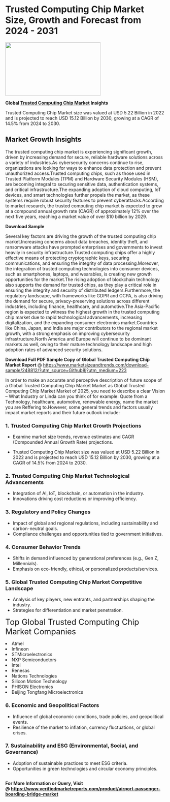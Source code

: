 <H1>Trusted Computing Chip Market Size, Growth and Forecast from 2024 - 2031</H1><img class="aligncenter size-medium wp-image-584254" src="https://thirdeyenews.in/wp-content/uploads/2024/09/Global-Market-Research-300x168.jpeg" alt="" width="300" height="168" /><p><strong>Global&nbsp;<a href="https://www.marketsizeandtrends.com/download-sample/248812/?utm_source=Github8j?utm_medium=223">Trusted Computing Chip Market</a> Insights</strong></p><p>Trusted Computing Chip Market size was valued at USD 5.22 Billion in 2022 and is projected to reach USD 15.12 Billion by 2030, growing at a CAGR of 14.5% from 2024 to 2030.</p><p><h2>Market Growth Insights</h2> <p>The trusted computing chip market is experiencing significant growth, driven by increasing demand for secure, reliable hardware solutions across a variety of industries.As cybersecurity concerns continue to rise, organizations are looking for ways to enhance data protection and prevent unauthorized access.Trusted computing chips, such as those used in Trusted Platform Modules (TPM) and Hardware Security Modules (HSM), are becoming integral to securing sensitive data, authentication systems, and critical infrastructure.The expanding adoption of cloud computing, IoT devices, and smart technologies further propels the market, as these systems require robust security features to prevent cyberattacks.According to market research, the trusted computing chip market is expected to grow at a compound annual growth rate (CAGR) of approximately 12% over the next five years, reaching a market value of over $10 billion by 2029.</p> <p><strong>Download Sample</strong></p> <p>Several key factors are driving the growth of the trusted computing chip market.Increasing concerns about data breaches, identity theft, and ransomware attacks have prompted enterprises and governments to invest heavily in security infrastructure.Trusted computing chips offer a highly effective means of protecting cryptographic keys, securing communications, and ensuring the integrity of data processing.Moreover, the integration of trusted computing technologies into consumer devices, such as smartphones, laptops, and wearables, is creating new growth opportunities for the market.The rising adoption of blockchain technology also supports the demand for trusted chips, as they play a critical role in ensuring the integrity and security of distributed ledgers.Furthermore, the regulatory landscape, with frameworks like GDPR and CCPA, is also driving the demand for secure, privacy-preserving solutions across different industries, including finance, healthcare, and automotive.The Asia-Pacific region is expected to witness the highest growth in the trusted computing chip market due to rapid technological advancements, increasing digitalization, and the expanding consumer electronics market.Countries like China, Japan, and India are major contributors to the regional market growth, with a strong emphasis on improving cybersecurity infrastructure.North America and Europe will continue to be dominant markets as well, owing to their mature technology landscape and high adoption rates of advanced security solutions.<p><span class=""><strong>Download Full PDF Sample Copy of Global Trusted Computing Chip Market Report</strong> @ <a href="https://www.marketsizeandtrends.com/download-sample/248812/?utm_source=Github8j?utm_medium=223" target="_blank">https://www.marketsizeandtrends.com/download-sample/248812/?utm_source=Github8j?utm_medium=223</a></span></p><p>In order to make an accurate and perceptive description of future scope of a Global&nbsp;Trusted Computing Chip Market Market as Global&nbsp;Trusted Computing Chip Market Market of 2025, you need to describe a clear Vision &ndash; What Industry or Linda can you think of for example: Quote from a Technology, healthcare, automotive, renewable energy, name the market you are Reffering to.However, some general trends and factors usually impact market reports and their future outlook include:</p><h3>1.&nbsp;<strong>Trusted Computing Chip Market Growth Projections</strong></h3><ul><li>Examine market size trends, revenue estimates and CAGR (Compounded Annual Growth Rate) projections.</li><li><p>Trusted Computing Chip Market size was valued at USD 5.22 Billion in 2022 and is projected to reach USD 15.12 Billion by 2030, growing at a CAGR of 14.5% from 2024 to 2030.</p></li></ul><h3>2.&nbsp;<strong>Trusted Computing Chip Market Technological Advancements</strong></h3><ul><li>Integration of AI, IoT, blockchain, or automation in the industry.</li><li>Innovations driving cost reductions or improving efficiency.</li></ul><h3>3.&nbsp;<strong>Regulatory and Policy Changes</strong></h3><ul><li>Impact of global and regional regulations, including sustainability and carbon-neutral goals.</li><li>Compliance challenges and opportunities tied to government initiatives.</li></ul><h3>4.&nbsp;<strong>Consumer Behavior Trends</strong></h3><ul><li>Shifts in demand influenced by generational preferences (e.g., Gen Z, Millennials).</li><li>Emphasis on eco-friendly, ethical, or personalized products/services.</li></ul><h3>5.&nbsp;<strong>Global Trusted Computing Chip Market Competitive Landscape</strong></h3><ul><li>Analysis of key players, new entrants, and partnerships shaping the industry.</li><li>Strategies for differentiation and market penetration.</li></ul><p data-pm-slice="1 1 []"><span style="color: inherit; font-family: inherit; font-size: 25px;">Top Global Trusted Computing Chip Market Companies</span></p><div class="" data-test-id=""><p><li>Atmel</li><li> Infineon</li><li> STMicroelectronics</li><li> NXP Semiconductors</li><li> Intel</li><li> Renesas</li><li> Nations Technologies</li><li> Silicon Motion Technology</li><li> PHISON Electronics</li><li> Beijing Tongfang Microelectronics</li></p></div><h3>6.&nbsp;<strong>Economic and Geopolitical Factors</strong></h3><ul><li>Influence of global economic conditions, trade policies, and geopolitical events.</li><li>Resilience of the market to inflation, currency fluctuations, or global crises.</li></ul><h3>7.&nbsp;<strong>Sustainability and ESG (Environmental, Social, and Governance)</strong></h3><ul><li>Adoption of sustainable practices to meet ESG criteria.</li><li>Opportunities in green technologies and circular economy principles.</li></ul><h2><strong style="font-size: 14px;">For More Information or Query, Visit @&nbsp;</strong><a style="background-color: #ffffff; font-size: 14px;" href="https://www.marketsizeandtrends.com/report/trusted-computing-chip-market/" target="_blank">https://www.verifiedmarketreports.com/product/airport-passenger-boarding-bridge-market</a></h2>
